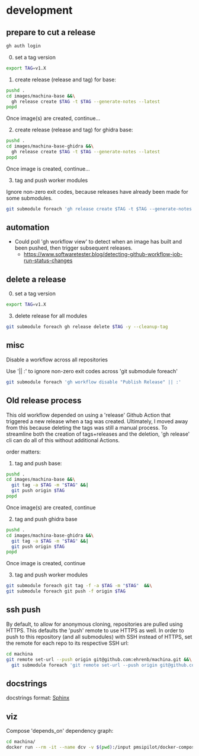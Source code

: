 # development

## prepare to cut a release

```bash
gh auth login
```

0. set a tag version

```bash
export TAG=v1.X
```

1. create release (release and tag) for base:

```bash
pushd .
cd images/machina-base &&\
  gh release create $TAG -t $TAG --generate-notes --latest
popd
```

Once image(s) are created, continue...

2. create release (release and tag) for ghidra base:

```bash
pushd .
cd images/machina-base-ghidra &&\
  gh release create $TAG -t $TAG --generate-notes --latest
popd
```

Once image is created, continue...

3. tag and push worker modules

Ignore non-zero exit codes, because releases have already been made for some submodules.

```bash
git submodule foreach 'gh release create $TAG -t $TAG --generate-notes --latest || :'
```

## automation

* Could poll 'gh workflow view' to detect when an image has built and been pushed, then trigger subsequent releases.
  - https://www.softwaretester.blog/detecting-github-workflow-job-run-status-changes
  
## delete a release

0. set a tag version

```bash
export TAG=v1.X
```

3. delete release for all modules

```bash
git submodule foreach gh release delete $TAG -y --cleanup-tag
```
## misc

Disable a workflow across all repositories

Use '|| :' to ignore non-zero exit codes across 'git submodule foreach'

```bash
git submodule foreach 'gh workflow disable "Publish Release" || :'
```

## Old release process

This old workflow depended on using a 'release' Github Action that triggered a new release when a tag was created. Ultimately, I moved away from this because deleting the tags was still a manual process.  To streamline both the creation of tags+releases and the deletion, 'gh release' cli can do all of this without additional Actions.

order matters:

1. tag and push base:

```bash
pushd .
cd images/machina-base &&\
  git tag -a $TAG -m "$TAG" &&|
  git push origin $TAG
popd
```


Once image(s) are created, continue

2. tag and push ghidra base

```bash
pushd .
cd images/machina-base-ghidra &&\
  git tag -a $TAG -m "$TAG" &&|
  git push origin $TAG
popd
```

Once image is created, continue

3. tag and push worker modules

```bash
git submodule foreach git tag -f -a $TAG -m "$TAG"  &&\
git submodule foreach git push -f origin $TAG
```



## ssh push

By default, to allow for anonymous cloning, repositories are pulled using HTTPS.  This defaults the 'push' remote to use HTTPS as well.  In order to push to this repository (and all submodules) with SSH instead of HTTPS, set the remote for each repo to its respective SSH url:

```bash
cd machina
git remote set-url --push origin git@github.com:ehrenb/machina.git &&\
  git submodule foreach 'git remote set-url --push origin git@github.com:ehrenb/${name##*/}.git'
```

## docstrings

docstrings format: [Sphinx](https://sphinx-rtd-tutorial.readthedocs.io/en/latest/docstrings.html)

## viz

Compose 'depends_on' dependency graph:

```bash
cd machina/
docker run --rm -it --name dcv -v $(pwd):/input pmsipilot/docker-compose-viz render -m image --force docker-compose.yml --output-file=topology.png --no-volumes --no-ports --no-networks
```